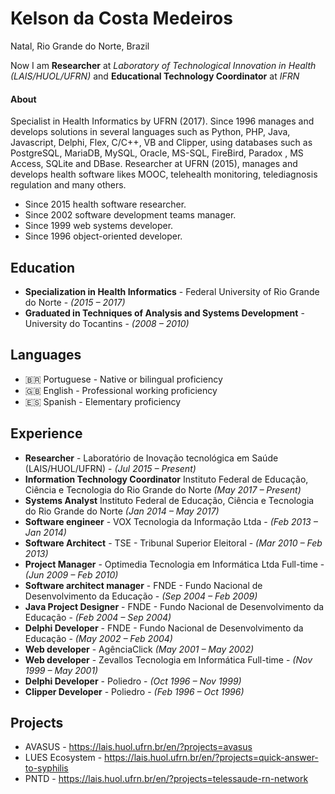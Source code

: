 #  Kelson da Costa Medeiros

Natal, Rio Grande do Norte, Brazil

Now I am **Researcher** at *Laboratory of Technological Innovation in Health (LAIS/HUOL/UFRN)* and **Educational Technology Coordinator** at *IFRN*


#### About

Specialist in Health Informatics by UFRN (2017). Since 1996 manages and develops solutions in several languages such as Python, PHP, Java, Javascript, Delphi, Flex, C/C++, VB and Clipper, using databases such as PostgreSQL, MariaDB, MySQL, Oracle, MS-SQL, FireBird, Paradox , MS Access, SQLite and DBase. Researcher at UFRN (2015), manages and develops health software likes MOOC, telehealth monitoring, telediagnosis regulation and many others.

* Since 2015 health software researcher.
* Since 2002 software development teams manager.
* Since 1999 web systems developer.
* Since 1996 object-oriented developer.


## Education

* **Specialization in Health Informatics** - Federal University of Rio Grande do Norte - *(2015 – 2017)*
* **Graduated in Techniques of Analysis and Systems Development** - University do Tocantins - *(2008 – 2010)*


## Languages
* 🇧🇷 Portuguese - Native or bilingual proficiency
* 🇬🇧 English - Professional working proficiency
* 🇪🇸 Spanish - Elementary proficiency


## Experience

* **Researcher** - Laboratório de Inovação tecnológica em Saúde (LAIS/HUOL/UFRN) - *(Jul 2015 – Present)*
* **Information Technology Coordinator** Instituto Federal de Educação, Ciência e Tecnologia do Rio Grande do Norte *(May 2017 – Present)*
* **Systems Analyst** Instituto Federal de Educação, Ciência e Tecnologia do Rio Grande do Norte *(Jan 2014 – May 2017)*
* **Software engineer** - VOX Tecnologia da Informação Ltda - *(Feb 2013 – Jan 2014)*
* **Software Architect** - TSE - Tribunal Superior Eleitoral - *(Mar 2010 – Feb 2013)*
* **Project Manager** - Optimedia Tecnologia em Informática Ltda Full-time - *(Jun 2009 – Feb 2010)*
* **Software architect manager** -  FNDE - Fundo Nacional de Desenvolvimento da Educação - *(Sep 2004 – Feb 2009)*
* **Java Project Designer** -  FNDE - Fundo Nacional de Desenvolvimento da Educação - *(Feb 2004 – Sep 2004)*
* **Delphi Developer** -  FNDE - Fundo Nacional de Desenvolvimento da Educação - *(May 2002 – Feb 2004)*
* **Web developer** - AgênciaClick *(May 2001 – May 2002)*
* **Web developer** - Zevallos Tecnologia em Informática Full-time - *(Nov 1999 – May 2001)*
* **Delphi Developer** - Poliedro - *(Oct 1996 – Nov 1999)*
* **Clipper Developer** - Poliedro - *(Feb 1996 – Oct 1996)*

## Projects
* AVASUS - https://lais.huol.ufrn.br/en/?projects=avasus
* LUES Ecosystem - https://lais.huol.ufrn.br/en/?projects=quick-answer-to-syphilis
* PNTD - https://lais.huol.ufrn.br/en/?projects=telessaude-rn-network
